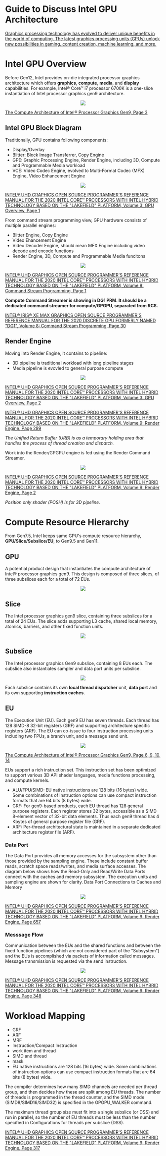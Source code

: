 # Guide to Discuss Intel GPU Architecture
[Graphics processing technology has evolved to deliver unique benefits in the world of computing. The latest graphics processing units (GPUs) unlock new possibilities in gaming, content creation, machine learning, and more.](https://www.intel.com/content/www/us/en/products/docs/processors/what-is-a-gpu.html)

# Intel GPU Overview
Before Gen12, Intel provides on-die integrated processor graphics architecture which offers **graphics**, **compute**, **media**, and **display** capabilities. For example, Intel® Core™ i7 processor 6700K is a one-slice instantiation of Intel processor graphics gen9 architecture.

<p align="center">
  <img src="images/Components_Layout_6700K_Gen9.png">
</p>

[The Compute Architecture of Intel® Processor Graphics Gen9, Page 3](https://www.intel.com/content/dam/develop/external/us/en/documents/the-compute-architecture-of-intel-processor-graphics-gen9-v1d0-166010.pdf)

## Intel GPU Block Diagram
Traditionally, GPU contains following components:
- Display/Overlay
- Blitter: Block Image Transferrer, Copy Engine
- GPE: Graphic Processing Engine, Render Engine, including 3D, Compute and Programmable Media workload
- VCE: Video Codec Engine, evolved to Multi-Format Codec (MFX) Engine, Video Enhancement Engine

<p align="center">
  <img src="images/LKF_GPU_Block.png">
</p>

[INTEL® UHD GRAPHICS OPEN SOURCE PROGRAMMER'S REFERENCE MANUAL FOR THE 2020 INTEL CORE™ PROCESSORS WITH INTEL HYBRID TECHNOLOGY BASED ON THE "LAKEFIELD" PLATFORM, Volume 3: GPU Overview, Page 1](https://01.org/sites/default/files/documentation/intel-gfx-prm-osrc-lkf-vol03-gpu_overview.pdf)

From command stream programming view, GPU hardware consists of multiple parallel engines:
- Blitter Engine, Copy Engine
- Video Ehancement Engine
- Video Decoder Engine, should mean MFX Engine including video decode and encode functions
- Render Engine, 3D, Compute and Programmable Media funcitons
<p align="center">
  <img src="images/command_streamer.png">
</p>

[INTEL® UHD GRAPHICS OPEN SOURCE PROGRAMMER'S REFERENCE MANUAL FOR THE 2020 INTEL CORE™ PROCESSORS WITH INTEL HYBRID TECHNOLOGY BASED ON THE "LAKEFIELD" PLATFORM, Volume 8: Command Stream Programming, Page 1](https://01.org/sites/default/files/documentation/intel-gfx-prm-osrc-lkf-vol08-command_stream_programming.pdf)


**Compute Command Streamer is showing in DG1 PRM. It should be a dedicated command streamer for compute/GPGPU, separated from RCS.** 

[INTEL® IRIS® XE MAX GRAPHICS OPEN SOURCE PROGRAMMER'S REFERENCE MANUAL FOR THE 2020 DISCRETE GPU FORMERLY NAMED "DG1", Volume 8: Command Stream Programming, Page 30](https://01.org/sites/default/files/documentation/intel-gfx-prm-osrc-dg1-vol08-command_stream_programming.pdf)

## Render Engine
Moving into Render Engine, it contains to pipeline:
- 3D pipeline is traditional workload with long pipeline stages 
-  Media pipeline is evovled to general purpose compute
<p align="center">
  <img src="images/Rendering_Engine.png">
</p>

[INTEL® UHD GRAPHICS OPEN SOURCE PROGRAMMER'S REFERENCE MANUAL FOR THE 2020 INTEL CORE™ PROCESSORS WITH INTEL HYBRID TECHNOLOGY BASED ON THE "LAKEFIELD" PLATFORM, Volume 3: GPU Overview, Page 2](https://01.org/sites/default/files/documentation/intel-gfx-prm-osrc-lkf-vol03-gpu_overview.pdf)

[INTEL® UHD GRAPHICS OPEN SOURCE PROGRAMMER'S REFERENCE MANUAL FOR THE 2020 INTEL CORE™ PROCESSORS WITH INTEL HYBRID TECHNOLOGY BASED ON THE "LAKEFIELD" PLATFORM, Volume 9: Render Engine, Page 299](https://01.org/sites/default/files/documentation/intel-gfx-prm-osrc-lkf-vol03-gpu_overview.pdf)

*The Unified Return Buffer (URB) is as a temporary holding area that handles the process of thread creation and dispatch.*

Work into the Render/GPGPU engine is fed using the Render Command Streamer.
<p align="center">
  <img src="images/Render_Engine_Workload.png">
</p>

[INTEL® UHD GRAPHICS OPEN SOURCE PROGRAMMER'S REFERENCE MANUAL FOR THE 2020 INTEL CORE™ PROCESSORS WITH INTEL HYBRID TECHNOLOGY BASED ON THE "LAKEFIELD" PLATFORM, Volume 9: Render Engine, Page 2](https://01.org/sites/default/files/documentation/intel-gfx-prm-osrc-lkf-vol09-renderengine.pdf)

*Position only shader (POSH) is for 3D pipeline.*

# Compute Resource Hierarchy
From Gen7.5, Intel keeps same GPU's compute resource hierarchy, **GPU/Slice/Subslice/EU**, to Gen9.5 and Gen11. 

## GPU
A potential product design that instantiates the compute architecture of Intel® processor graphics gen9. This design is composed of three slices, of three subslices each for a total of 72 EUs.
<p align="center">
  <img src="images/Multi-Slice-GPU.png">
</p>

## Slice
The Intel processor graphics gen9 slice, containing three subslices for a total of 24 EUs. The slice adds supporting L3 cache, shared local memory, atomics, barriers, and other fixed function units.
<p align="center">
  <img src="images/Slice.png">
</p>

## Subslice
The Intel processor graphics Gen9 subslice, containing 8 EUs each. The subslice also instantiates sampler and data port units per subslice.
<p align="center">
  <img src="images/Subslice.png">
</p>

Each subslice contains its own **local thread dispatcher** unit, **data port** and its own supporting **instruction caches**.



## EU
The Execution Unit (EU). Each gen9 EU has seven threads. Each thread has 128 SIMD-8 32-bit registers (GRF) and supporting architecture specific registers (ARF). The EU can co-issue to four instruction processing units including two FPUs, a branch unit, and a message send unit.
<p align="center">
  <img src="images/EU.png">
</p>

[The Compute Architecture of Intel® Processor Graphics Gen9, Page 6, 9, 10, 14](https://www.intel.com/content/dam/develop/external/us/en/documents/the-compute-architecture-of-intel-processor-graphics-gen9-v1d0-166010.pdf)

EUs support a rich instruction set. This instruction set has been optimized to support various 3D API shader languages, media functions processing, and compute kernels.

- ALU/FPU/SIMD: EU native instructions are 128 bits (16 bytes) wide. Some combinations of instruction options can use compact instruction formats that are 64 bits (8 bytes) wide.
- GRF: For gen9-based products, each EU thread has 128 general purpose registers. Each register stores 32 bytes, accessible as a SIMD 8-element vector of 32-bit data elements. Thus each gen9 thread has 4 Kbytes of general purpose register file (GRF).
- ARF: Per-thread architectural state is maintained in a separate dedicated architecture register file (ARF).


### Data Port
The Data Port provides all memory accesses for the subsystem other than those provided by the sampling engine. These include constant buffer reads, scratch space reads/writes, and media surface accesses.
The diagram below shows how the Read-Only and Read/Write Data Ports connect with the caches and memory subsystem. The execution units and sampling engine are shown for clarity.
Data Port Connections to Caches and Memory
<p align="center">
  <img src="images/DataPort.png">
</p>

[INTEL® UHD GRAPHICS OPEN SOURCE PROGRAMMER'S REFERENCE MANUAL FOR THE 2020 INTEL CORE™ PROCESSORS WITH INTEL HYBRID TECHNOLOGY BASED ON THE "LAKEFIELD" PLATFORM, Volume 9: Render Engine, Page 657](https://01.org/sites/default/files/documentation/intel-gfx-prm-osrc-lkf-vol09-renderengine.pdf)

### Messsage Flow
Communication between the EUs and the shared functions and between the fixed function pipelines (which are not considered part of the "Subsystem") and the EUs is accomplished via packets of information called messages. Message transmission is requested via the send instruction.
<p align="center">
  <img src="images/MessageFlow.png">
</p>

[INTEL® UHD GRAPHICS OPEN SOURCE PROGRAMMER'S REFERENCE MANUAL FOR THE 2020 INTEL CORE™ PROCESSORS WITH INTEL HYBRID TECHNOLOGY BASED ON THE "LAKEFIELD" PLATFORM, Volume 9: Render Engine, Page 348](https://01.org/sites/default/files/documentation/intel-gfx-prm-osrc-lkf-vol09-renderengine.pdf)



# Workload Mapping

- GRF
- ARF
- MRF
- Instruction/Compact Instruction
- work item and thread
- SIMD and thread
- mask
- EU native instructions are 128 bits (16 bytes) wide. Some combinations of instruction options can use compact instruction formats that are 64 bits (8 bytes) wide.

The compiler determines how many SIMD channels are needed per thread group, and then decides how these are split among EU threads. The number of threads is programmed in the thread counter, and the SIMD mode (SIMD8/SIMD16/SIMD32) is specified in the GPGPU_WALKER command.

The maximum thread group size must fit into a single subslice (or DSS) and run in parallel, so the number of EU threads must be less than the number specified in Configurations for threads per subslice (DSS).

[INTEL® UHD GRAPHICS OPEN SOURCE PROGRAMMER'S REFERENCE MANUAL FOR THE 2020 INTEL CORE™ PROCESSORS WITH INTEL HYBRID TECHNOLOGY BASED ON THE "LAKEFIELD" PLATFORM, Volume 9: Render Engine, Page 317](https://01.org/sites/default/files/documentation/intel-gfx-prm-osrc-lkf-vol03-gpu_overview.pdf)

